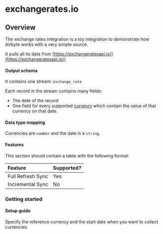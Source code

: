 # exchangerates.io

## Overview

The exchange rates integration is a toy integration to demonstrate how Airbyte works with a very simple source.

It pulls all its data from [https://exchangeratesapi.io/](https://exchangeratesapi.io/)

#### Output schema

It contains one stream: `exchange_rate` 

Each record in the stream contains many fields:

* The date of the record
* One field for every supported [currency](https://www.ecb.europa.eu/stats/policy_and_exchange_rates/euro_reference_exchange_rates/html/index.en.html) which contain the value of that currency on that date.

#### Data type mapping

Currencies are `number` and the date is a `string`.

#### Features

This section should contain a table with the following format:

| Feature | Supported? |
| :--- | :--- |
| Full Refresh Sync | Yes |
| Incremental Sync | No |

### Getting started

#### Setup guide

Specify the reference currency and the start date when you want to collect currencies.

